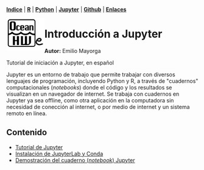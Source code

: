 <p align="left">
<strong><a href="../Indice.md">Indice</a></strong>
|
<strong><a href="../Intro a R/R.md">R</a></strong>
|
<strong><a href="../Intro a Python/Python.md">Python</a></strong>
|
<strong><a href="../Intro a Jupyter/Jupyter.md">Jupyter</a></strong>
|
<strong><a href="../Intro a github/Github.md">Github</a></strong>
|
<strong><a href="../enlaces.md">Enlaces</a></strong>
</p>

<img     style="float: left;" src="OHWe.png" width="100"> 

# Introducción a Jupyter
**Autor:** Emilio Mayorga

Tutorial de iniciación a Jupyter, en español


Jupyter es un entorno de trabajo que permite trabajar con diversos lenguajes de programación, incluyendo Python y R, a través de "cuadernos" computacionales (*notebooks*) donde el código y los resultados se visualizan en un navegador de internet. Se trabaja con cuadernos en Jupyter ya sea offline, como otra aplicación en la computadora sin necesidad de conección al internet, o por medio de internet y un sistema remoto en línea.

## Contenido

- [Tutorial de Jupyter](jupyter-tutorial.md) 
- [Instalación de JupyterLab y Conda](instalacion-jlab-conda.md)
- [Demostración del cuaderno (*notebook*) Jupyter](cuadernos-jupyter-demo.ipynb)






